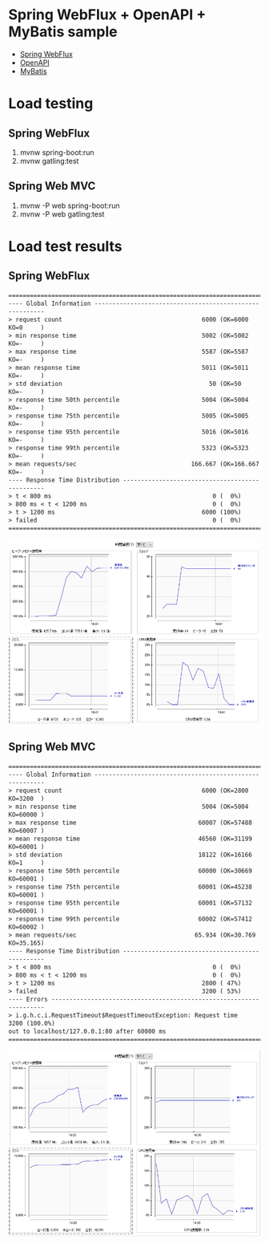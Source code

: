 # Spring WebFlux + OpenAPI + MyBatis sample
- [Spring WebFlux](https://docs.spring.io/spring/docs/current/spring-framework-reference/web-reactive.html#spring-webflux)
- [OpenAPI](https://github.com/OAI/OpenAPI-Specification/blob/master/versions/3.0.1.md)
- [MyBatis](http://www.mybatis.org/mybatis-3/)


# Load testing
## Spring WebFlux
1. mvnw spring-boot:run
1. mvnw gatling:test

## Spring Web MVC
1. mvnw -P web spring-boot:run
1. mvnw -P web gatling:test

#  Load test results
## Spring WebFlux
```
================================================================================
---- Global Information --------------------------------------------------------
> request count                                       6000 (OK=6000   KO=0     )
> min response time                                   5002 (OK=5002   KO=-     )
> max response time                                   5587 (OK=5587   KO=-     )
> mean response time                                  5011 (OK=5011   KO=-     )
> std deviation                                         50 (OK=50     KO=-     )
> response time 50th percentile                       5004 (OK=5004   KO=-     )
> response time 75th percentile                       5005 (OK=5005   KO=-     )
> response time 95th percentile                       5016 (OK=5016   KO=-     )
> response time 99th percentile                       5323 (OK=5323   KO=-     )
> mean requests/sec                                166.667 (OK=166.667 KO=-     )
---- Response Time Distribution ------------------------------------------------
> t < 800 ms                                             0 (  0%)
> 800 ms < t < 1200 ms                                   0 (  0%)
> t > 1200 ms                                         6000 (100%)
> failed                                                 0 (  0%)
================================================================================
```
![](webflux.png)

## Spring Web MVC
```
================================================================================
---- Global Information --------------------------------------------------------
> request count                                       6000 (OK=2800   KO=3200  )
> min response time                                   5004 (OK=5004   KO=60000 )
> max response time                                  60007 (OK=57488  KO=60007 )
> mean response time                                 46560 (OK=31199  KO=60001 )
> std deviation                                      18122 (OK=16166  KO=1     )
> response time 50th percentile                      60000 (OK=30669  KO=60001 )
> response time 75th percentile                      60001 (OK=45238  KO=60001 )
> response time 95th percentile                      60001 (OK=57132  KO=60001 )
> response time 99th percentile                      60002 (OK=57412  KO=60002 )
> mean requests/sec                                 65.934 (OK=30.769 KO=35.165)
---- Response Time Distribution ------------------------------------------------
> t < 800 ms                                             0 (  0%)
> 800 ms < t < 1200 ms                                   0 (  0%)
> t > 1200 ms                                         2800 ( 47%)
> failed                                              3200 ( 53%)
---- Errors --------------------------------------------------------------------
> i.g.h.c.i.RequestTimeout$RequestTimeoutException: Request time   3200 (100.0%)
out to localhost/127.0.0.1:80 after 60000 ms
================================================================================
```
![](web.png)